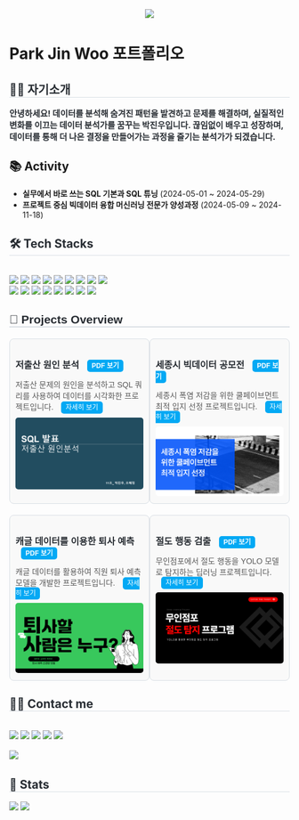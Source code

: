 <div align="center">
    <!-- 인사 이미지 -->
    <img src="https://capsule-render.vercel.app/api?type=soft&color=0:64af69,100:4fa15f&height=180&text=Hello!%20👋%20%20%20Welcome%20to%20my%20GitHub.%20&animation=twinkling&fontColor=ffffff&fontSize=50" />
</div>

<!-- Park Jin Woo 포트폴리오 텍스트 -->
<div style="text-align: left; font-size: 24px; font-weight: bold; margin-top: 20px; color: #282d33;">
</div>

# Park Jin Woo 포트폴리오

<!-- 자기소개 섹션 -->
<div style="text-align: left;"> 
    <h2 style="border-bottom: 1px solid #d8dee4; color: #282d33;"> 🙋‍♂️ 자기소개 </h2>  
    <div style="font-weight: 700; font-size: 15px; text-align: left; color: #282d33;"> 안녕하세요! 데이터를 분석해 숨겨진 패턴을 발견하고 문제를 해결하며, 실질적인 변화를 이끄는 데이터 분석가를 꿈꾸는 박진우입니다. 끊임없이 배우고 성장하며, 데이터를 통해 더 나은 결정을 만들어가는 과정을 즐기는 분석가가 되겠습니다.  </div> 
</div>



## 📚 Activity
- **실무에서 바로 쓰는 SQL 기본과 SQL 튜닝** (2024-05-01 ~ 2024-05-29)
- **프로젝트 중심 빅데이터 융합 머신러닝 전문가 양성과정** (2024-05-09 ~ 2024-11-18)

<!-- Tech Stacks 섹션 -->
<div style="text-align: left;">
    <h2 style="border-bottom: 1px solid #d8dee4; color: #282d33;"> 🛠️ Tech Stacks </h2> <br> 
    <div style="text-align: left;"> 
        <img src="https://img.shields.io/badge/PyTorch-EE4C2C?style=flat&logo=PyTorch&logoColor=white">
        <img src="https://img.shields.io/badge/MongoDB-47A248?style=flat&logo=MongoDB&logoColor=white">
        <img src="https://img.shields.io/badge/Linux-FCC624?style=flat&logo=Linux&logoColor=white">
        <img src="https://img.shields.io/badge/Oracle-F80000?style=flat&logo=Oracle&logoColor=white">
        <img src="https://img.shields.io/badge/Notion-000000?style=flat&logo=Notion&logoColor=white">
        <img src="https://img.shields.io/badge/Python-3776AB?style=flat&logo=Python&logoColor=white">
        <img src="https://img.shields.io/badge/Tensorflow-FF6F00?style=flat&logo=Tensorflow&logoColor=white">
        <img src="https://img.shields.io/badge/Hadoop-66CCFF?style=flat&logo=Hadoop&logoColor=white">
        <img src="https://img.shields.io/badge/Hive-FFB81C?style=flat&logo=Hive&logoColor=white"><br/>
        <img src="https://img.shields.io/badge/Tableau-E97627?style=flat&logo=Tableau&logoColor=white">  
        <img src="https://img.shields.io/badge/Pandas-150458?style=flat&logo=pandas&logoColor=white">
        <img src="https://img.shields.io/badge/Numpy-013243?style=flat&logo=numpy&logoColor=white">
        <img src="https://img.shields.io/badge/Matplotlib-3776AB?style=flat&logo=python&logoColor=white">
        <img src="https://img.shields.io/badge/SHAP-0096C7?style=flat&logoColor=white">
        <img src="https://img.shields.io/badge/OpenCV-5C3EE8?style=flat&logo=opencv&logoColor=white">
        <img src="https://img.shields.io/badge/Tkinter-003366?style=flat&logo=python&logoColor=white">
        <img src="https://img.shields.io/badge/YOLO-000000?style=flat&logo=YOLO&logoColor=white">
    </div>
</div>




<!-- Projects 섹션 -->
<div style="font-family: Arial, sans-serif; margin-top: 30px;">
  <h2 style="border-bottom: 2px solid #d8dee4; color: #282d33;">📂 Projects Overview</h2>

  <!-- 첫 번째 행 -->
  <div style="display: flex; justify-content: space-between; margin-top: 20px;">
    <!-- Project 1 -->
    <div style="width: 48%; border: 1px solid #d8dee4; border-radius: 8px; padding: 10px; background-color: #f9f9f9;">
      <h3 style="margin-bottom: 10px; color: #282d33;">
        저출산 원인 분석
        <a href="https://github.com/jinjin7766/Portfolio/blob/main/11%EC%A1%B0_%EB%B0%95%EC%A7%84%EC%9A%B0_%EC%A1%B0%ED%98%9C%EC%A0%95.pdf" style="text-decoration: none; color: white; background-color: #03A9F4; padding: 4px 8px; border-radius: 5px; font-size: 12px; margin-left: 10px;">PDF 보기</a>
      </h3>
      <p style="font-size: 14px; color: #585858; margin-bottom: 10px;">
        저출산 문제의 원인을 분석하고 SQL 쿼리를 사용하여 데이터를 시각화한 프로젝트입니다.
        <a href="https://github.com/jinjin7766/SQL" style="text-decoration: none; color: white; background-color: #03A9F4; padding: 4px 8px; border-radius: 5px; font-size: 12px; margin-left: 10px;">자세히 보기</a>
      </p>
      <a href="https://github.com/jinjin7766/Portfolio/blob/main/11%EC%A1%B0_%EB%B0%95%EC%A7%84%EC%9A%B0_%EC%A1%B0%ED%98%9C%EC%A0%95.pdf">
        <img src="https://github.com/jinjin7766/Portfolio/blob/main/SQL_%ED%91%9C%EC%A7%80.png" alt="SQL Project" style="width: 100%; height: auto; border-radius: 5px;">
      </a>
    </div>
    <!-- Project 2 -->
    <div style="width: 48%; border: 1px solid #d8dee4; border-radius: 8px; padding: 10px; background-color: #f9f9f9;">
      <h3 style="margin-bottom: 10px; color: #282d33;">
        세종시 빅데이터 공모전
        <a href="https://github.com/jinjin7766/Portfolio/blob/main/%EC%84%B8%EC%A2%85%EC%8B%9C_%ED%8F%AD%EC%97%BC_%EC%A0%80%EA%B0%90%EC%9D%84_%EC%9C%84%ED%95%9C_%EC%BF%A8%ED%8E%98%EC%9D%B4%EB%B8%8C%EB%A8%BC%ED%8A%B8_%EC%B5%9C%EC%A0%81_%EC%9E%85%EC%A7%80_%EC%84%A0%EC%A0%95.pdf" style="text-decoration: none; color: white; background-color: #03A9F4; padding: 4px 8px; border-radius: 5px; font-size: 12px; margin-left: 10px;">PDF 보기</a>
      </h3>
      <p style="font-size: 14px; color: #585858; margin-bottom: 10px;">
        세종시 폭염 저감을 위한 쿨페이브먼트 최적 입지 선정 프로젝트입니다.
        <a href="https://github.com/jinjin7766/Sejong" style="text-decoration: none; color: white; background-color: #03A9F4; padding: 4px 8px; border-radius: 5px; font-size: 12px; margin-left: 10px;">자세히 보기</a>
      </p>
      <a href="https://github.com/jinjin7766/Portfolio/blob/main/%EC%84%B8%EC%A2%85%EC%8B%9C_%ED%8F%AD%EC%97%BC_%EC%A0%80%EA%B0%90%EC%9D%84_%EC%9C%84%ED%95%9C_%EC%BF%A8%ED%8E%98%EC%9D%B4%EB%B8%8C%EB%A8%BC%ED%8A%B8_%EC%B5%9C%EC%A0%81_%EC%9E%85%EC%A7%80_%EC%84%A0%EC%A0%95.pdf">
        <img src="https://github.com/jinjin7766/Portfolio/blob/main/%EA%B3%B5%EB%AA%A8%EC%A0%84_%ED%91%9C%EC%A7%80.png" alt="Cool Pavement Project" style="width: 100%; height: auto; border-radius: 5px;">
      </a>
    </div>
  </div>

  <!-- 두 번째 행 -->
  <div style="display: flex; justify-content: space-between; margin-top: 20px;">
    <!-- Project 3 -->
    <div style="width: 48%; border: 1px solid #d8dee4; border-radius: 8px; padding: 10px; background-color: #f9f9f9;">
      <h3 style="margin-bottom: 10px; color: #282d33;">
        캐글 데이터를 이용한 퇴사 예측
        <a href="https://github.com/jinjin7766/Portfolio/blob/main/%ED%94%BC%EB%93%9C%EB%B0%B1_%ED%9B%84_%EC%B5%9C%EC%A2%85_%ED%87%B4%EC%82%AC%EC%9E%90%EC%98%88%EC%B8%A1.pdf" style="text-decoration: none; color: white; background-color: #03A9F4; padding: 4px 8px; border-radius: 5px; font-size: 12px; margin-left: 10px;">PDF 보기</a>
      </h3>
      <p style="font-size: 14px; color: #585858; margin-bottom: 10px;">
        캐글 데이터를 활용하여 직원 퇴사 예측 모델을 개발한 프로젝트입니다.
        <a href="https://github.com/jinjin7766/Python" style="text-decoration: none; color: white; background-color: #03A9F4; padding: 4px 8px; border-radius: 5px; font-size: 12px; margin-left: 10px;">자세히 보기</a>
      </p>
      <a href="https://github.com/jinjin7766/Portfolio/blob/main/%ED%94%BC%EB%93%9C%EB%B0%B1_%ED%9B%84_%EC%B5%9C%EC%A2%85_%ED%87%B4%EC%82%AC%EC%9E%90%EC%98%88%EC%B8%A1.pdf">
        <img src="https://github.com/jinjin7766/Portfolio/blob/main/%ED%87%B4%EC%82%AC%EC%98%88%EC%B8%A1_%ED%91%9C%EC%A7%80.png" alt="Employee Turnover Project" style="width: 100%; height: auto; border-radius: 5px;">
      </a>
    </div>
    <!-- Project 4 -->
    <div style="width: 48%; border: 1px solid #d8dee4; border-radius: 8px; padding: 10px; background-color: #f9f9f9;">
      <h3 style="margin-bottom: 10px; color: #282d33;">
        절도 행동 검출
        <a href="https://github.com/jinjin7766/Portfolio/blob/main/%EB%AC%B4%EC%9D%B8%EC%A0%90%ED%8F%AC_%EC%A0%88%EB%8F%84%ED%83%90%EC%A7%80_%ED%94%84%EB%A1%9C%EA%B7%B8%EB%9E%A8.pdf" style="text-decoration: none; color: white; background-color: #03A9F4; padding: 4px 8px; border-radius: 5px; font-size: 12px; margin-left: 10px;">PDF 보기</a>
      </h3>
      <p style="font-size: 14px; color: #585858; margin-bottom: 10px;">
        무인점포에서 절도 행동을 YOLO 모델로 탐지하는 딥러닝 프로젝트입니다.
        <a href="https://github.com/jinjin7766/deep" style="text-decoration: none; color: white; background-color: #03A9F4; padding: 4px 8px; border-radius: 5px; font-size: 12px; margin-left: 10px;">자세히 보기</a>
      </p>
      <a href="https://github.com/jinjin7766/Portfolio/blob/main/%EB%AC%B4%EC%9D%B8%EC%A0%90%ED%8F%AC_%EC%A0%88%EB%8F%84%ED%83%90%EC%A7%80_%ED%94%84%EB%A1%9C%EA%B7%B8%EB%9E%A8.pdf">
        <img src="https://github.com/jinjin7766/Portfolio/blob/main/%EC%A0%88%EB%8F%84%ED%83%90%EC%A7%80_%ED%91%9C%EC%A7%80.png" alt="Theft Detection Project" style="width: 100%; height: auto; border-radius: 5px;">
      </a>
    </div>
  </div>
</div>





<!-- Contact 섹션 -->
<div style="text-align: left;">
    <h2 style="border-bottom: 1px solid #d8dee4; color: #282d33;"> 🧑‍💻 Contact me </h2> <br> 
    <div style="text-align: left;"> 
        <a href="mailto:jinjin776683@gmail.com"><img src="https://img.shields.io/badge/Gmail-EA4335?style=flat&logo=Gmail&logoColor=white"></a>
        <a href="#"><img src="https://img.shields.io/badge/Notion-000000?style=flat&logo=Notion&logoColor=white"></a>
        <a href="#"><img src="https://img.shields.io/badge/Instagram-E4405F?style=flat&logo=Instagram&logoColor=white"></a>
        <a href="https://www.linkedin.com/in/%EC%A7%84%EC%9A%B0-%EB%B0%95-184996333/"><img src="https://img.shields.io/badge/LinkedIn-0077B5?style=flat&logo=LinkedIn&logoColor=white"></a>
        <a href="mailto:jinjin7766@naver.com"><img src="https://img.shields.io/badge/Naver-03C75A?style=flat&logo=Naver&logoColor=white"></a>
    </div>  
    <br> 
    <div style="text-align: left;"> 
        <a href="https://hits.seeyoufarm.com">
            <img src="https://hits.seeyoufarm.com/api/count/incr/badge.svg?url=https%3A%2F%2Fgithub.com%2Fjinjin7766%2F&count_bg=%23000000&title_bg=%23000000&icon=github.svg&icon_color=%23FFFFFF&title=GitHub&edge_flat=false"/>
        </a>
    </div> 
</div>


<!-- Stats 섹션 -->
<div style="text-align: left;"> 
    <h2 style="border-bottom: 1px solid #d8dee4; color: #282d33;"> 🏅 Stats </h2> 
    <div style="text-align: left;"> 
        <img src="https://github-readme-stats.vercel.app/api?username=jinjin7766&bg_color=180,ffffff,00000000&title_color=000000&text_color=000000"/>
        <img src="https://github-readme-stats.vercel.app/api/top-langs/?username=jinjin7766&layout=compact&bg_color=180,ffffff,00000000&title_color=000000&text_color=000000"/>
    </div> 
</div>


